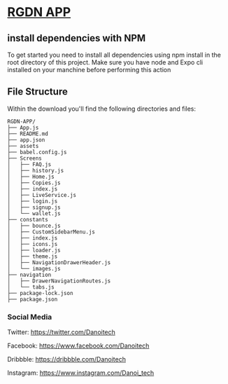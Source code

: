 # [RGDN APP](https://danoitech.com)

## install dependencies with NPM

To get started you need to install all dependencies using npm install in the root directory of this project. Make sure you have node and Expo cli installed on your manchine before performing this action

## File Structure

Within the download you'll find the following directories and files:

```
RGDN-APP/
├── App.js
├── README.md
├── app.json
├── assets
├── babel.config.js
├── Screens
│   ├── FAQ.js
│   ├── history.js
│   ├── Home.js
│   ├── Copies.js
│   ├── index.js
│   ├── LiveService.js
│   ├── login.js
│   ├── signup.js
│   └── wallet.js
├── constants
│   ├── bounce.js
│   ├── CustomSidebarMenu.js
│   ├── index.js
│   ├── icons.js
│   ├── loader.js
│   ├── theme.js
│   ├── NavigationDrawerHeader.js
│   └── images.js
├── navigation
│   ├── DrawerNavigationRoutes.js
│   └── tabs.js
├── package-lock.json
├── package.json

```

### Social Media

Twitter: <https://twitter.com/Danoitech>

Facebook: <https://www.facebook.com/Danoitech>

Dribbble: <https://dribbble.com/Danoitech>

Instagram: <https://www.instagram.com/Danoi_tech>
